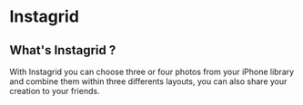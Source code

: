 # Instagrid

## What's Instagrid ?

With Instagrid you can choose three or four photos from your iPhone library and combine them within three differents layouts, you can also share your creation to your friends.

